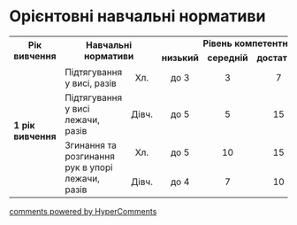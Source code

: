 <div id="hypercomments_widget" class="js-hypercomments-widget invisible"></div>

Орієнтовні навчальні нормативи
=============================

<table>
<tbody>
<tr>
<td rowspan="2" align="center"><b>Рік вивчення</b></td>
<td rowspan="2" colspan="2" align="center"><b>Навчальні нормативи</b></td>
<td colspan="4" align="center"><b>Рівень компетентності</b></td>
</tr>
<tr class="odd">
<td align="center"><b>низький</b></td>
<td align="center"><b>середній</b></td>
<td align="center"><b>достатній</b></td>
<td align="center"><b>високий</b></td>
</tr>
<tr class="even">
<td rowspan="4"><b>1 рік вивчення</b></td>
<td>Підтягування у висі, разів</td>
<td align="center">Хл.</td>
<td align="center">до 3</td>
<td align="center">3</td>
<td align="center">7</td>
<td align="center">10</td>
</tr>
<tr class="odd">
<td>Підтягування у висі лежачи, разів</td>
<td align="center">Дівч.</td>
<td align="center">до 5</td>
<td align="center">5</td>
<td align="center">15</td>
<td align="center">18</td>
</tr>
<tr class="even">
<td rowspan="2">Згинання та розгинання рук в упорі лежачи, разів</td>
<td align="center">Хл.</td>
<td align="center">до 5</td>
<td align="center">10</td>
<td align="center">15</td>
<td align="center">20</td>
</tr>
<tr class="odd">
<td align="center">Дівч.</td>
<td align="center">до 4</td>
<td align="center">7</td>
<td align="center">10</td>
<td align="center">13</td>
</tr>
</tbody>
</table>

<div class="js-hypercomments-container">
    <a href="http://hypercomments.com" class="hc-link" title="comments widget">comments powered by HyperComments</a>
</div>